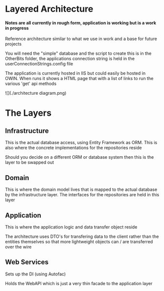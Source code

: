 ﻿# Layered Architecture

#### Notes are all currently in rough form, application is working but is a work in progress

Reference architecture similar to what we use in work and a base for future projects

You will need the "simple" database and the script to create this is in the OtherBits folder, the applications connection string is held in the userConnectionStrings.config file

The application is currently hosted in IIS but could easily be hosted in OWIN.  When runs it shows a HTML page that with a list of links to run the various 'get' api methods

![](./architecture diagram.png)

# The Layers
## Infrastructure

This is the actual database access, using Entity Framework as ORM.  This is also where the concrete implementations for the repositories reside

Should you decide on a different ORM or database system then this is the layer to be swapped out

## Domain

This is where the domain model lives that is mapped to the actual database by the infrastructure layer.  The interfaces for the repositories are held in this layer

## Application
This is where the application logic and data transfer object reside

The architecture uses DTO's for transfering data to the client rather than the entities themselves so that more lightweight objects can / are transferred over the wire

## Web Services
Sets up the DI (using Autofac)

Holds the WebAPI which is just a very thin facade to the application layer
